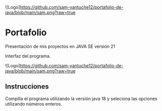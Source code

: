 ![Logo]https://github.com/sam-yantuche12/portafolio-de-java/blob/main/sam.png?raw=true

# Portafolio

Presentación de mis proyectos en JAVA SE versión 21

Interfaz del programa.

![Logo]https://github.com/sam-yantuche12/portafolio-de-java/blob/main/sam.png?raw=true
## Instrucciones
Compilla el programa utilizando la versión java 18 y seleciona las opciones utilizando números enteros.



